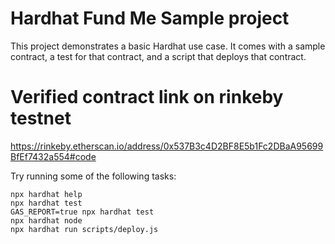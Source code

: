 # Hardhat Fund Me Sample project

This project demonstrates a basic Hardhat use case. It comes with a sample contract, a test for that contract, and a script that deploys that contract.

# Verified contract link on rinkeby testnet
https://rinkeby.etherscan.io/address/0x537B3c4D2BF8E5b1Fc2DBaA95699BfEf7432a554#code

Try running some of the following tasks:

```shell
npx hardhat help
npx hardhat test
GAS_REPORT=true npx hardhat test
npx hardhat node
npx hardhat run scripts/deploy.js
```
